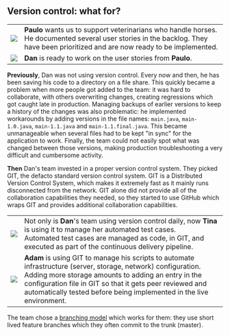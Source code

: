 ## Version control: what for?

|   |   |
|---|---|
|![](/online-devops-dojo/assets/online-devops-dojo/version-control/paulo.png)|**Paulo** wants us to support veterinarians who handle horses.<br/> He documented several user stories in the backlog. They have been prioritized and are now ready to be implemented.
|![](/online-devops-dojo/assets/online-devops-dojo/version-control/dan.png)|**Dan** is ready to work on the user stories from **Paulo**.

**Previously**, Dan was not using version control. Every now and then, he has been saving his code to a directory on a file share. This quickly became a problem when more people got added to the team: it was hard to collaborate, with others overwriting changes, creating regressions which got caught late in production. Managing backups of earlier versions to keep a history of the changes was also problematic: he implemented workarounds by adding versions in the file names: `main.java`, `main-1.0.java`, `main-1.1.java` and `main-1.1.final.java`. This became unmanageable when several files had to be kept "in sync" for the application to work. Finally, the team could not easily spot what was changed between those versions, making production troubleshooting a very difficult and cumbersome activity.

**Then** Dan's team invested in a proper version control system. They picked GIT, the defacto standard version control system. GIT is a Distributed Version Control System, which makes it extremely fast as it mainly runs disconnected from the network. GIT alone did not provide all of the collaboration capabilities they needed, so they started to use GitHub which wraps GIT and provides additional collaboration capabilities.

|   |   |
|---|---|
|![](/online-devops-dojo/assets/online-devops-dojo/version-control/tina.png)|Not only is **Dan**'s team using version control daily, now **Tina** is using it to manage her automated test cases.<br/> Automated test cases are managed as code, in GIT, and executed as part of the continuous delivery pipeline.
|![](/online-devops-dojo/assets/online-devops-dojo/version-control/adam.png)|**Adam** is using GIT to manage his scripts to automate infrastructure (server, storage, network) configuration.<br/> Adding more storage amounts to adding an entry in the configuration file in GIT so that it gets peer reviewed and automatically tested before being implemented in the live environment.

The team chose a [branching model](https://www.atlassian.com/git/tutorials/comparing-workflows) which works for them: they use short lived feature branches which they often commit to the trunk (master).
